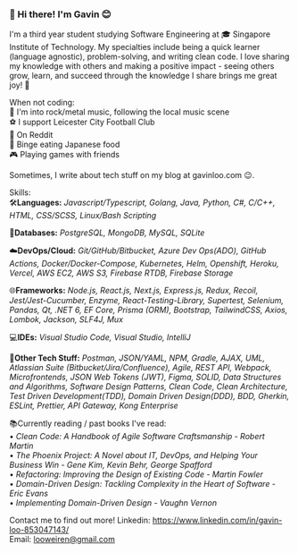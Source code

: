 ### 👋 Hi there! I'm Gavin :blush:

I'm a third year student studying Software Engineering at 🎓 Singapore Institute of Technology. My specialties include being a quick learner (language agnostic), problem-solving, and writing clean code.  I love sharing my knowledge with others and making a positive impact - seeing others grow, learn, and succeed through the knowledge I share brings me great joy! 🌱

When not coding:<br/>
🎸 I'm into rock/metal music, following the local music scene<br/>
⚽ I support Leicester City Football Club<br/>
📱 On Reddit<br/>
🍣 Binge eating Japanese food<br/>
🎮 Playing games with friends<br/>

Sometimes, I write about tech stuff on my blog at gavinloo.com 😉.

Skills:<br/>
🛠<b>Languages:</b> <i>Javascript/Typescript, Golang, Java, Python, C#, C/C++, HTML, CSS/SCSS, Linux/Bash Scripting</i>

💾<b>Databases:</b> <i>PostgreSQL, MongoDB, MySQL, SQLite</i>

☁️<b>DevOps/Cloud:</b> <i>Git/GitHub/Bitbucket, Azure Dev Ops(ADO), GitHub Actions, Docker/Docker-Compose, Kubernetes, Helm, Openshift, Heroku, Vercel, AWS EC2, AWS S3, Firebase RTDB, Firebase Storage</i>

🌐<b>Frameworks:</b> <i>Node.js, React.js, Next.js, Express.js, Redux, Recoil, Jest/Jest-Cucumber, Enzyme, React-Testing-Library, Supertest, Selenium, Pandas, Qt, .NET 6, EF Core, Prisma (ORM), Bootstrap, TailwindCSS, Axios, Lombok, Jackson, SLF4J, Mux</i>

💻<b>IDEs:</b> <i>Visual Studio Code, Visual Studio, IntelliJ</i>

🔧<b>Other Tech Stuff:</b> <i>Postman, JSON/YAML, NPM, Gradle, AJAX, UML, Atlassian Suite (Bitbucket/Jira/Confluence), Agile, REST API, Webpack, Microfrontends, JSON Web Tokens (JWT), Figma, SOLID, Data Structures and Algorithms, Software Design Patterns, Clean Code, Clean Architecture, Test Driven Development(TDD), Domain Driven Design(DDD), BDD, Gherkin, ESLint, Prettier, API Gateway, Kong Enterprise</i>

📚Currently reading / past books I've read:<br/>
• <i>Clean Code: A Handbook of Agile Software Craftsmanship - Robert Martin<br/></i>
• <i>The Phoenix Project: A Novel about IT, DevOps, and Helping Your Business Win - Gene Kim, Kevin Behr, George Spafford<br/></i>
• <i>Refactoring: Improving the Design of Existing Code - Martin Fowler<br/></i>
• <i>Domain-Driven Design: Tackling Complexity in the Heart of Software - Eric Evans<br/></i>
• <i>Implementing Domain-Driven Design - Vaughn Vernon<br/></i>

Contact me to find out more!
Linkedin: https://www.linkedin.com/in/gavin-loo-853047143/ <br>
Email: looweiren@gmail.com
